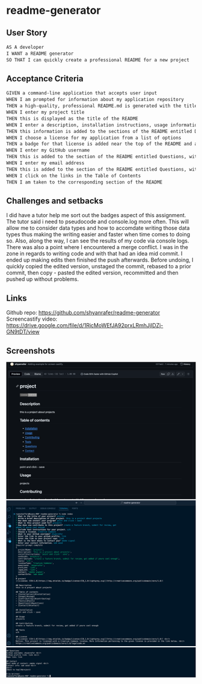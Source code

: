 # readme-generator

## User Story
```md
AS A developer
I WANT a README generator
SO THAT I can quickly create a professional README for a new project
```

## Acceptance Criteria
```md
GIVEN a command-line application that accepts user input
WHEN I am prompted for information about my application repository
THEN a high-quality, professional README.md is generated with the title of my project and sections entitled Description, Table of Contents, Installation, Usage, License, Contributing, Tests, and Questions
WHEN I enter my project title
THEN this is displayed as the title of the README
WHEN I enter a description, installation instructions, usage information, contribution guidelines, and test instructions
THEN this information is added to the sections of the README entitled Description, Installation, Usage, Contributing, and Tests
WHEN I choose a license for my application from a list of options
THEN a badge for that license is added near the top of the README and a notice is added to the section of the README entitled License that explains which license the application is covered under
WHEN I enter my GitHub username
THEN this is added to the section of the README entitled Questions, with a link to my GitHub profile
WHEN I enter my email address
THEN this is added to the section of the README entitled Questions, with instructions on how to reach me with additional questions
WHEN I click on the links in the Table of Contents
THEN I am taken to the corresponding section of the README
```

## Challenges and setbacks
I did have a tutor help me sort out the badges aspect of this assignment. The tutor said i need to pseudocode and console.log more often. This will allow me to consider data types and how to accomdate writing those data types thus making the writing easier and faster when time comes to doing so. Also, along the way, I can see the results of my code via console logs. <br/>
There was also a point where I encountered a merge conflict. I was in the zone in regards to writing code and with that had an idea mid commit. I ended up making edits then finished the push afterwards. Before undoing, I quickly copied the edited version, unstaged the commit, rebased to a prior commit, then copy - pasted the edited version, recommitted and then pushed up without problems. 

## Links
Github repo: https://github.com/shyanrafer/readme-generator <br/>
Screencastify video: https://drive.google.com/file/d/1RjcMoWEfJA92prxLRmhJjIDZj-GN9tDT/view

## Screenshots
![alt text](image.png)
![alt text](image-1.png)
![alt text](image-2.png)